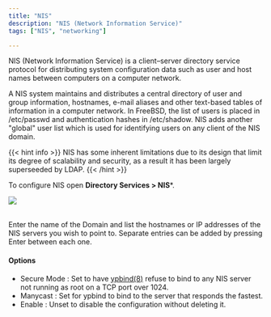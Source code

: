 ```yaml
---
title: "NIS"
description: "NIS (Network Information Service)"
tags: ["NIS", "networking"]

---
```


NIS (Network Information Service) is a client–server directory service protocol for distributing system configuration data such as user and host names between computers on a computer network.

A NIS system maintains and distributes a central directory of user and group information, hostnames, e-mail aliases and other text-based tables of information in a computer network. In FreeBSD, the list of users is placed in <file>/etc/passwd</file> and authentication hashes in <file>/etc/shadow</file>.  NIS adds another "global" user list which is used for identifying users on any client of the NIS domain.

{{< hint info >}}
NIS has some inherent limitations due to its design that limit its degree of scalability and security, as a result it has been largely superseeded by LDAP. 
{{< /hint >}}

To configure NIS open **Directory Services > NIS***.

<img src="/images/NISConfiguration.png">
<br><br>

Enter the name of the Domain and list the hostnames or IP addresses of the NIS servers you wish to point to.  Separate entries can be added by pressing Enter between each one.

#### Options

+ Secure Mode : Set to have [ypbind(8)](https://www.freebsd.org/cgi/man.cgi?query=ypbind) refuse to bind to any NIS server not running as root on a TCP port over 1024.
+ Manycast : Set for ypbind to bind to the server that responds the fastest.
+ Enable : Unset to disable the configuration without deleting it.
